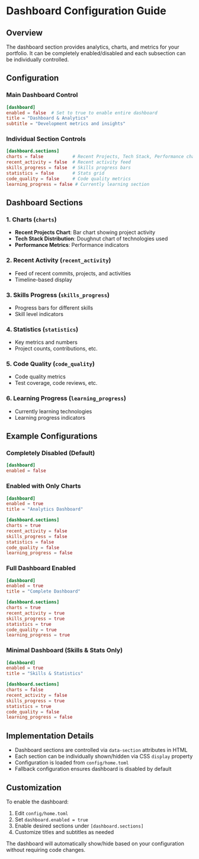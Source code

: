 # Dashboard Configuration Guide

## Overview

The dashboard section provides analytics, charts, and metrics for your portfolio. It can be completely enabled/disabled and each subsection can be individually controlled.

## Configuration

### Main Dashboard Control

```toml
[dashboard]
enabled = false  # Set to true to enable entire dashboard
title = "Dashboard & Analytics"
subtitle = "Development metrics and insights"
```

### Individual Section Controls

```toml
[dashboard.sections]
charts = false           # Recent Projects, Tech Stack, Performance charts
recent_activity = false  # Recent activity feed
skills_progress = false  # Skills progress bars
statistics = false       # Stats grid
code_quality = false     # Code quality metrics
learning_progress = false # Currently learning section
```

## Dashboard Sections

### 1. Charts (`charts`)
- **Recent Projects Chart**: Bar chart showing project activity
- **Tech Stack Distribution**: Doughnut chart of technologies used
- **Performance Metrics**: Performance indicators

### 2. Recent Activity (`recent_activity`)
- Feed of recent commits, projects, and activities
- Timeline-based display

### 3. Skills Progress (`skills_progress`)
- Progress bars for different skills
- Skill level indicators

### 4. Statistics (`statistics`)
- Key metrics and numbers
- Project counts, contributions, etc.

### 5. Code Quality (`code_quality`)
- Code quality metrics
- Test coverage, code reviews, etc.

### 6. Learning Progress (`learning_progress`)
- Currently learning technologies
- Learning progress indicators

## Example Configurations

### Completely Disabled (Default)
```toml
[dashboard]
enabled = false
```

### Enabled with Only Charts
```toml
[dashboard]
enabled = true
title = "Analytics Dashboard"

[dashboard.sections]
charts = true
recent_activity = false
skills_progress = false
statistics = false
code_quality = false
learning_progress = false
```

### Full Dashboard Enabled
```toml
[dashboard]
enabled = true
title = "Complete Dashboard"

[dashboard.sections]
charts = true
recent_activity = true
skills_progress = true
statistics = true
code_quality = true
learning_progress = true
```

### Minimal Dashboard (Skills & Stats Only)
```toml
[dashboard]
enabled = true
title = "Skills & Statistics"

[dashboard.sections]
charts = false
recent_activity = false
skills_progress = true
statistics = true
code_quality = false
learning_progress = false
```

## Implementation Details

- Dashboard sections are controlled via `data-section` attributes in HTML
- Each section can be individually shown/hidden via CSS `display` property
- Configuration is loaded from `config/home.toml`
- Fallback configuration ensures dashboard is disabled by default

## Customization

To enable the dashboard:

1. Edit `config/home.toml`
2. Set `dashboard.enabled = true`
3. Enable desired sections under `[dashboard.sections]`
4. Customize titles and subtitles as needed

The dashboard will automatically show/hide based on your configuration without requiring code changes.